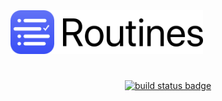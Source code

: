 <img src="/web-assets/images/web-logo-160.png" alt="Routines App Icon" height=70>

#

<p align="center">
<a href="https://travis-ci.com/donavoncade/Routines"><img src="https://travis-ci.com/donavoncade/Routines.svg?branch=master" alt="build status badge"></a>
</p>
